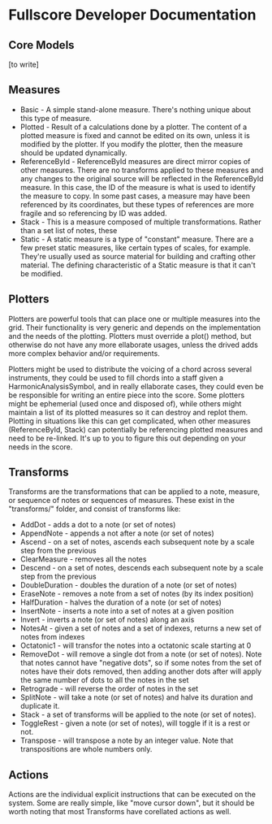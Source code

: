 # Fullscore Developer Documentation

## Core Models

[to write]


## Measures

- Basic - A simple stand-alone measure. There's nothing unique about this type of measure.
- Plotted - Result of a calculations done by a plotter.  The content of a plotted measure is fixed and cannot be edited on its own, unless it is modified by the plotter.  If you modify the plotter, then the measure should be updated dynamically.
- ReferenceById - ReferenceById measures are direct mirror copies of other measures.  There are no transforms applied to these measures and any changes to the original source will be reflected in the ReferenceById measure.  In this case, the ID of the measure is what is used to identify the measure to copy.  In some past cases, a measure may have been referenced by its coordinates, but these types of references are more fragile and so referencing by ID was added.
- Stack - This is a measure composed of multiple transformations.  Rather than a set list of notes, these
- Static - A static measure is a type of "constant" measure.  There are a few preset static measures, like certain types of scales, for example.  They're usually used as source material for building and crafting other material.  The defining characteristic of a Static measure is that it can't be modified.

## Plotters

Plotters are powerful tools that can place one or multiple measures into the grid.  Their functionality is very generic and depends on the implementation and the needs of the plotting.  Plotters must override a plot() method, but otherwise do not have any more ellaborate usages, unless the drived adds more complex behavior and/or requirements.

Plotters might be used to distribute the voicing of a chord across several instruments, they could be used to fill chords into a staff given a HarmonicAnalysisSymbol, and in really ellaborate cases, they could even be be responsible for writing an entire piece into the score. Some plotters might be ephemerial (used once and disposed of), while others might maintain a list of its plotted measures so it can destroy and replot them.  Plotting in situations like this can get complicated, when other measures (ReferenceById, Stack) can potentially be referencing plotted measures and need to be re-linked. It's up to you to figure this out depending on your needs in the score.


## Transforms

Transforms are the transformations that can be applied to a note, measure, or sequence of notes or sequences of measures.  These exist in the "transforms/" folder, and consist of transforms like:

- AddDot - adds a dot to a note (or set of notes)
- AppendNote - appends a not after a note (or set of notes)
- Ascend - on a set of notes, ascends each subsequent note by a scale step from the previous
- ClearMeasure - removes all the notes
- Descend - on a set of notes, descends each subsequent note by a scale step from the previous
- DoubleDuration - doubles the duration of a note (or set of notes)
- EraseNote - removes a note from a set of notes (by its index position)
- HalfDuration - halves the duration of a note (or set of notes)
- InsertNote - inserts a note into a set of notes at a given position
- Invert - inverts a note (or set of notes) along an axis
- NotesAt - given a set of notes and a set of indexes, returns a new set of notes from indexes
- Octatonic1 - will transfor the notes into a octatonic scale starting at 0
- RemoveDot - will remove a single dot from a note (or set of notes).  Note that notes cannot have "negative dots", so if some notes from the set of notes have their dots removed, then adding another dots after will apply the same number of dots to all the notes in the set
- Retrograde - will reverse the order of notes in the set
- SplitNote - will take a note (or set of notes) and halve its duration and duplicate it.
- Stack - a set of transforms will be applied to the note (or set of notes).
- ToggleRest - given a note (or set of notes), will toggle if it is a rest or not.
- Transpose - will transpose a note by an integer value.  Note that transpositions are whole numbers only.

## Actions

Actions are the individual explicit instructions that can be executed on the system.  Some are really simple, like "move cursor down", but it should be worth noting that most Transforms have corellated actions as well.
